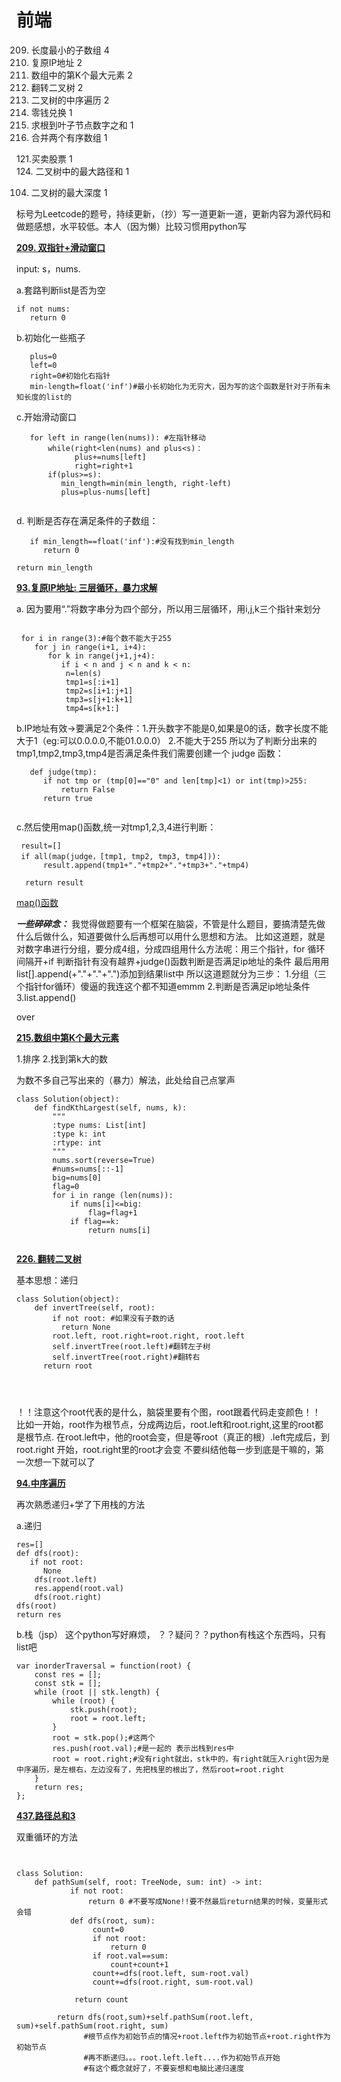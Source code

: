 # 前端


209. 长度最小的子数组	4
93. 复原IP地址	2
215. 数组中的第K个最大元素	2
226. 翻转二叉树	2
94. 二叉树的中序遍历	2
322. 零钱兑换	1
129. 求根到叶子节点数字之和	1
88. 合并两个有序数组  1

121.买卖股票	1</br>
124. 二叉树中的最大路径和	1</br>

104. 二叉树的最大深度	1</br>


标号为Leetcode的题号，持续更新，（抄）写一道更新一道，更新内容为源代码和做题感想，水平较低。本人（因为懒）比较习惯用python写

**[209. 双指针+滑动窗口](https://leetcode-cn.com/problems/minimum-size-subarray-sum/)**

input: s，nums. 

a.套路判断list是否为空
```
if not nums:
   return 0
```
b.初始化一些瓶子
```
   plus=0
   left=0
   right=0#初始化右指针
   min-length=float('inf')#最小长初始化为无穷大，因为写的这个函数是针对于所有未知长度的list的
```
c.开始滑动窗口
```
   for left in range(len(nums)): #左指针移动
       while(right<len(nums) and plus<s)：
             plus+=nums[left]
             right=right+1
       if(plus>=s):
          min_length=min(min_length, right-left)
          plus=plus-nums[left]
    
 ```
 d. 判断是否存在满足条件的子数组：
 ```
    if min_length==float('inf'):#没有找到min_length
       return 0
 ```
    return min_length
    
**[93.复原IP地址: 三层循环，暴力求解](https://leetcode-cn.com/problems/restore-ip-addresses/submissions/)**

a. 因为要用“.”将数字串分为四个部分，所以用三层循环，用i,j,k三个指针来划分
```

 for i in range(3):#每个数不能大于255
    for j in range(i+1, i+4):
       for k in range(j+1,j+4):
          if i < n and j < n and k < n:
           n=len(s)
           tmp1=s[:i+1]
           tmp2=s[i+1:j+1]
           tmp3=s[j+1:k+1]
           tmp4=s[k+1:]
```
b.IP地址有效->要满足2个条件：1.开头数字不能是0,如果是0的话，数字长度不能大于1（eg:可以0.0.0.0,不能01.0.0.0）  2.不能大于255
  所以为了判断分出来的tmp1,tmp2,tmp3,tmp4是否满足条件我们需要创建一个 judge 函数：
```
   def judge(tmp):
      if not tmp or (tmp[0]=="0" and len[tmp]<1) or int(tmp)>255:
          return False
      return true
    
```
c.然后使用map()函数,统一对tmp1,2,3,4进行判断：
 ``` 
  result=[]
  if all(map(judge，[tmp1, tmp2, tmp3, tmp4])):
       result.append(tmp1+"."+tmp2+"."+tmp3+"."+tmp4)
      
   return result
``` 

[map()函数](https://www.runoob.com/python/python-func-map.html) 

***一些碎碎念：***
我觉得做题要有一个框架在脑袋，不管是什么题目，要搞清楚先做什么后做什么，知道要做什么后再想可以用什么思想和方法。
比如这道题，就是对数字串进行分组，要分成4组，分成四组用什么方法呢：用三个指针，for 循环间隔开+if 判断指针有没有越界+judge()函数判断是否满足ip地址的条件
最后用用list[].append(+"."+"."+".")添加到结果list中
所以这道题就分为三步：
1.分组（三个指针for循环）傻逼的我连这个都不知道emmm
2.判断是否满足ip地址条件
3.list.append()

over

**[215.数组中第K个最大元素](https://leetcode-cn.com/problems/kth-largest-element-in-an-array/)**

1.排序
2.找到第k大的数

为数不多自己写出来的（暴力）解法，此处给自己点掌声
```
class Solution(object):
    def findKthLargest(self, nums, k):
        """
        :type nums: List[int]
        :type k: int
        :rtype: int
        """
        nums.sort(reverse=True)
        #nums=nums[::-1]
        big=nums[0]
        flag=0
        for i in range (len(nums)):
            if nums[i]<=big:
                flag=flag+1
            if flag==k:
                return nums[i]
       
```
**[226. 翻转二叉树](https://leetcode-cn.com/problems/invert-binary-tree/)**

基本思想：递归
```
class Solution(object):
    def invertTree(self, root):
        if not root: #如果没有子数的话
          return None
        root.left, root.right=root.right, root.left
        self.invertTree(root.left)#翻转左子树
        self.invertTree(root.right)#翻转右  
      return root

        
        
```
！！注意这个root代表的是什么，脑袋里要有个图，root跟着代码走变颜色！！
 比如一开始，root作为根节点，分成两边后，root.left和root.right,这里的root都是根节点.
 在root.left中，他的root会变，但是等root（真正的根）.left完成后，到root.right 开始，root.right里的root才会变
 不要纠结他每一步到底是干嘛的，第一次想一下就可以了
        
**[94.中序遍历](https://leetcode-cn.com/problems/binary-tree-inorder-traversal/solution/er-cha-shu-de-zhong-xu-bian-li-by-leetcode-solutio/)**

再次熟悉递归+学了下用栈的方法

a.递归
```
res=[]
def dfs(root):
   if not root:
      None
    dfs(root.left)
    res.append(root.val)
    dfs(root.right)
dfs(root)
return res
```

b.栈（jsp）
这个python写好麻烦，
？？疑问？？python有栈这个东西吗，只有list吧
```
var inorderTraversal = function(root) {
    const res = [];
    const stk = [];
    while (root || stk.length) {
        while (root) {
            stk.push(root);
            root = root.left;
        }
        root = stk.pop();#这两个
        res.push(root.val);#是一起的 表示出栈到res中
        root = root.right;#没有right就出，stk中的，有right就压入right因为是中序遍历，是左根右，左边没有了，先把栈里的根出了，然后root=root.right
    }
    return res;
};

```
**[437.路径总和3](https://leetcode-cn.com/problems/path-sum-iii/)**


双重循环的方法

```


class Solution:
    def pathSum(self, root: TreeNode, sum: int) -> int:
            if not root:
                return 0 #不要写成None!!要不然最后return结果的时候，变量形式会错
            def dfs(root, sum):
                 count=0
                 if not root:
                     return 0
                 if root.val==sum:
                     count+count+1
                 count+=dfs(root.left, sum-root.val)
                 count+=dfs(root.right, sum-root.val)
                 
             return count
             
         return dfs(root,sum)+self.pathSum(root.left, sum)+self.pathSum(root.right, sum)
               #根节点作为初始节点的情况+root.left作为初始节点+root.right作为初始节点
               #再不断递归。。。root.left.left....作为初始节点开始
               #有这个概念就好了，不要妄想和电脑比递归速度
           
 ```
         
             
             
                
        






